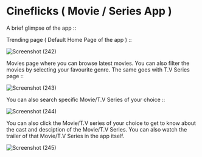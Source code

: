 # Cineflicks ( Movie / Series App )

A brief glimpse of the app ::

Trending page ( Default Home Page of the app ) ::

![Screenshot (242)](https://github.com/Rahul-500/Cineflicks/assets/94467838/c44397b3-c592-4389-bac0-1a427143eb7b)

Movies page where you can browse latest movies. You can also filter the movies by selecting your favourite genre.
The same goes with T.V Series page ::

![Screenshot (243)](https://github.com/Rahul-500/Cineflicks/assets/94467838/a59f96c4-559a-442e-a2ca-1357404d392c)

You can also search specific Movie/T.V Series of your choice ::

![Screenshot (244)](https://github.com/Rahul-500/Cineflicks/assets/94467838/e6ca56a6-323a-4b59-a8e2-bc8e7e0de473)

You can also click the Movie/T.V series of your choice to get to know about the cast and desciption of the Movie/T.V Series.
You can also watch the trailer of that Movie/T.V Series in the app itself.

![Screenshot (245)](https://github.com/Rahul-500/Cineflicks/assets/94467838/60fe6f04-2768-4e14-9759-4ab0d8bf228b)
